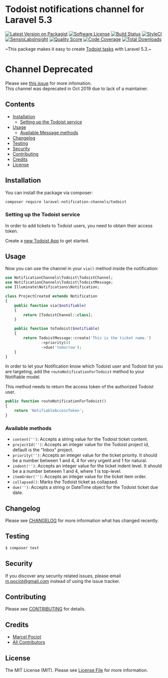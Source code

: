# Todoist notifications channel for Laravel 5.3

[![Latest Version on Packagist](https://img.shields.io/packagist/v/laravel-notification-channels/todoist.svg?style=flat-square)](https://packagist.org/packages/laravel-notification-channels/todoist)
[![Software License](https://img.shields.io/badge/license-MIT-brightgreen.svg?style=flat-square)](LICENSE.md)
[![Build Status](https://img.shields.io/travis/laravel-notification-channels/todoist/master.svg?style=flat-square)](https://travis-ci.org/laravel-notification-channels/todoist)
[![StyleCI](https://styleci.io/repos/65765910/shield)](https://styleci.io/repos/65765910)
[![SensioLabsInsight](https://img.shields.io/sensiolabs/i/262c4806-f5de-473a-99ca-8d86a96dcfba.svg?style=flat-square)](https://insight.sensiolabs.com/projects/262c4806-f5de-473a-99ca-8d86a96dcfba)
[![Quality Score](https://img.shields.io/scrutinizer/g/laravel-notification-channels/todoist.svg?style=flat-square)](https://scrutinizer-ci.com/g/laravel-notification-channels/todoist)
[![Code Coverage](https://img.shields.io/scrutinizer/coverage/g/laravel-notification-channels/todoist/master.svg?style=flat-square)](https://scrutinizer-ci.com/g/laravel-notification-channels/todoist/?branch=master)
[![Total Downloads](https://img.shields.io/packagist/dt/laravel-notification-channels/todoist.svg?style=flat-square)](https://packagist.org/packages/laravel-notification-channels/todoist)

~This package makes it easy to create [Todoist tasks](https://developer.todoist.com/) with Laravel 5.3.~

# Channel Deprecated
Please see [this issue](https://github.com/laravel-notification-channels/channels/issues/67) for more infomation.  
This channel was deprecated in Oct 2019 due to lack of a maintainer.

## Contents

- [Installation](#installation)
    - [Setting up the Todoist service](#setting-up-the-todoist-service)
- [Usage](#usage)
	- [Available Message methods](#available-message-methods)
- [Changelog](#changelog)
- [Testing](#testing)
- [Security](#security)
- [Contributing](#contributing)
- [Credits](#credits)
- [License](#license)


## Installation

You can install the package via composer:

``` bash
composer require laravel-notification-channels/todoist
```

### Setting up the Todoist service

In order to add tickets to Todoist users, you need to obtain their access token.

Create a [new Todoist App](https://developer.todoist.com/appconsole.html) to get started.


## Usage

Now you can use the channel in your `via()` method inside the notification:

``` php
use NotificationChannels\Todoist\TodoistChannel;
use NotificationChannels\Todoist\TodoistMessage;
use Illuminate\Notifications\Notification;

class ProjectCreated extends Notification
{
    public function via($notifiable)
    {
        return [TodoistChannel::class];
    }

    public function toTodoist($notifiable)
    {
        return TodoistMessage::create('This is the ticket name.')
                ->priority(4)
                ->due('tomorrow');
    }
}
```

In order to let your Notification know which Todoist user and Todoist list you are targeting, add the `routeNotificationForTodoist` method to your Notifiable model.

This method needs to return the access token of the authorized Todoist user.

```php
public function routeNotificationForTodoist()
{
    return 'NotifiableAccessToken';
}
```

### Available methods

- `content('')`: Accepts a string value for the Todoist ticket content.
- `projectId('')`: Accepts an integer value for the Todoist project id, default is the "Inbox" project.
- `priority('')`: Accepts an integer value for the ticket priority. It should be a number between 1 and 4, 4 for very urgent and 1 for natural.
- `indent('')`: Accepts an integer value for the ticket indent level. It should be a a number between 1 and 4, where 1 is top-level.
- `itemOrder('')`: Accepts an integer value for the ticket item order.  
- `collapsed()`: Marks the Todoist ticket as collapsed.
- `due('')`: Accepts a string or DateTime object for the Todoist ticket due date.


## Changelog

Please see [CHANGELOG](CHANGELOG.md) for more information what has changed recently.

## Testing

``` bash
$ composer test
```

## Security

If you discover any security related issues, please email m.pociot@gmail.com instead of using the issue tracker.

## Contributing

Please see [CONTRIBUTING](CONTRIBUTING.md) for details.

## Credits

- [Marcel Pociot](https://github.com/mpociot)
- [All Contributors](../../contributors)

## License

The MIT License (MIT). Please see [License File](LICENSE.md) for more information.
